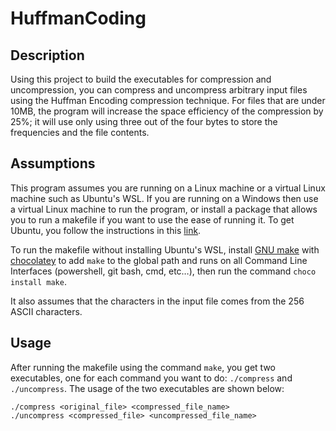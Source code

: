 # HuffmanCoding
## Description
Using this project to build the executables for compression and uncompression, you can compress and uncompress arbitrary input files using the Huffman Encoding compression technique. For files that are under 10MB, the program will increase the space efficiency of the compression by 25%; it will use only using three out of the four bytes to store the frequencies and the file contents.

## Assumptions
This program assumes you are running on a Linux machine or a virtual Linux machine such as Ubuntu's WSL. If you are running on a Windows then use a virtual Linux machine to run the program, or install a package that allows you to run a makefile if you want to use the ease of running it. To get Ubuntu, you follow the instructions in this [link](https://ubuntu.com/desktop/wsl).

To run the makefile without installing Ubuntu's WSL, install [GNU make](https://www.gnu.org/software/make/) with [chocolatey](https://chocolatey.org/install) to add ``make`` to the global path and runs on all Command Line Interfaces (powershell, git bash, cmd, etc…), then run the command ``choco install make``.

It also assumes that the characters in the input file comes from the 256 ASCII characters.

## Usage
After running the makefile using the command ``make``, you get two executables, one for each command you want to do: ``./compress`` and ``./uncompress``. The usage of the two executables are shown below:
```
./compress <original_file> <compressed_file_name>
./uncompress <compressed_file> <uncompressed_file_name>
```

